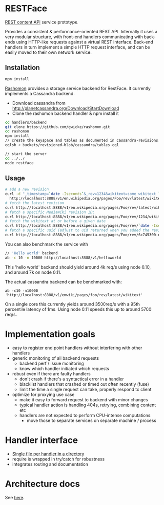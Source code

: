 RESTFace
========

[REST content
API](https://www.mediawiki.org/wiki/Requests_for_comment/Content_API) service prototype.

Provides a consistent & performance-oriented REST API. Internally it uses a
very modular structure, with front-end handlers communicating with back-ends
using HTTP-like requests against a virtual REST interface. Back-end handlers
in turn implement a simple HTTP request interface, and can be easily moved to
their own network service.

## Installation
```sh
npm install
```

[Rashomon](https://github.com/gwicke/rashomon) provides a storage service backend for RestFace. It currently implements a Cassandra backend.


- Download cassandra from
  <http://planetcassandra.org/Download/StartDownload>
- Clone the rashomon backend handler & npm install it
```sh
cd handlers/backend
git clone https://github.com/gwicke/rashomon.git
cd rashomon
npm install
// create the keyspace and tables as documented in cassandra-revisions.cql
cqlsh < buckets/revisioned-blob/cassandra/tables.cql

// start the server
cd ../../
node restface
```

Usage
-----
```sh
# add a new revision
curl -d "_timestamp=`date -Iseconds`&_rev=1234&wikitext=some wikitext `date -Iseconds`"\
  http://localhost:8888/v1/en.wikipedia.org/pages/Foo/rev/latest/wikitext
# fetch the latest revision
curl http://localhost:8888/v1/en.wikipedia.org/pages/Foo/rev/latest/wikitext
# fetch a specific MediaWiki revision ID:
curl http://localhost:8888/v1/en.wikipedia.org/pages/Foo/rev/1234/wikitext
# fetch the wikitext at or before a given date
curl http://localhost:8888/v1/en.wikipedia.org/pages/Foo/rev/`date -Iseconds`/wikitext
# fetch a specific uuid (adjust to uid returned when you added the revision)
curl http://localhost:8888/v1/en.wikipedia.org/pages/Foo/rev/6c745300-eb62-11e0-9234-0123456789ab/wikitext
```
You can also benchmark the service with
```sh
// 'Hello world' backend
ab -c 10 -n 10000 http://localhost:8888/v1/helloworld
```
This 'hello world' backend should yield around 4k req/s using node 0.10, and
around 7k on node 0.11.

The actual cassandra backend can be benchmarked with:
```
ab -c10 -n10000 'http://localhost:8888/v1/enwiki/pages/foo/rev/latest/wikitext'
```
On a single core this currently yields around 3500req/s with a 95th percentile
latency of 1ms. Using node 0.11 speeds this up to around 5700 req/s.

Implementation goals
====================
- easy to register end point handlers without interfering with other handlers
- generic monitoring of all backend requests
	- backend perf / issue monitoring
	- know which handler initiated which requests
- robust even if there are faulty handlers
	- don't crash if there's a syntactical error in a handler
	- blacklist handlers that crashed or timed out often recently (fuse)
	- limit the time a single request can take, properly respond to client
- optimize for proxying use case
	- make it easy to forward request to backend with minor changes
	- typical handler action is handling 404s, retrying, combining content etc
	- handlers are not expected to perform CPU-intense computations
		- move those to separate services on separate machine / process

Handler interface
=================
- [Single file per handler in a directory](https://github.com/gwicke/restface/blob/master/handlers/)
- require is wrapped in try/catch for robustness
- integrates routing and documentation

Architecture docs
=================

See [here](https://github.com/gwicke/restface/blob/master/doc/Architecture.md).

